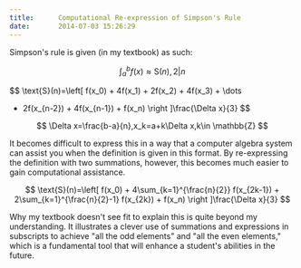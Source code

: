 ```yaml
---
title:      Computational Re-expression of Simpson's Rule
date:       2014-07-03 15:26:29
---
```


Simpson's rule is given (in my textbook) as such:

$$
\int_{a}^{b}f(x)\approx \text{S}(n),2|n
$$

<!--more-->

$$
\text{S}(n)=\left[
f(x_0) + 4f(x_1) + 2f(x_2) + 4f(x_3) + \dots
+ 2f(x_{n-2}) + 4f(x_{n-1}) + f(x_n)
\right ]\frac{\Delta x}{3}
$$

$$
\Delta x=\frac{b-a}{n},x_k=a+k\Delta x,k\in \mathbb{Z}
$$

It becomes difficult to express this in a way that a computer algebra system can assist you when the definition is given in this format. By re-expressing the definition with two summations, however, this becomes much easier to gain computational assistance.

$$
\text{S}(n)=\left[ f(x_0) + 4\sum_{k=1}^{\frac{n}{2}} f(x_{2k-1}) + 2\sum_{k=1}^{\frac{n}{2}-1} f(x_{2k}) + f(x_n) \right ]\frac{\Delta x}{3}
$$

Why my textbook doesn't see fit to explain this is quite beyond my understanding. It illustrates a clever use of summations and expressions in subscripts to achieve "all the odd elements" and "all the even elements," which is a fundamental tool that will enhance a student's abilities in the future.
